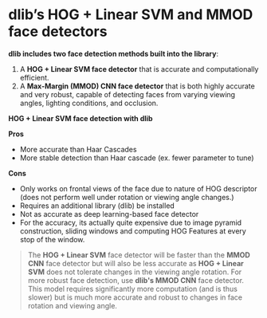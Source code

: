 
# **dlib’s HOG + Linear SVM and MMOD face detectors**

**dlib includes two face detection methods built into the library**:

1. A **HOG + Linear SVM face detector** that is accurate and computationally efficient.
2. A **Max-Margin (MMOD) CNN face detector** that is both highly accurate and very robust, capable of detecting faces from varying viewing angles, lighting conditions, and occlusion.



**HOG + Linear SVM face detection with dlib**

**Pros** 
- More accurate than Haar Cascades
- More stable detection than Haar cascade (ex. fewer parameter to tune)

**Cons**
- Only works on frontal views of the face due to nature of HOG descriptor (does not perform well under rotation or viewing angle changes.)
- Requires an additional library (dlib) be installed 
- Not as accurate as deep learning-based face detector
- For the accuracy, its actually quite expensive due to image pyramid construction, sliding windows and computing HOG Features at every stop of the window.


> The **HOG + Linear SVM** face detector will be faster than the **MMOD CNN** face detector but will also be less accurate as **HOG + Linear SVM** does not tolerate changes in the viewing angle rotation. For more robust face detection, use **dlib's MMOD CNN** face detector. This model requires significantly more computation (and is thus slower) but is much more accurate and robust to changes in face rotation and viewing angle.



